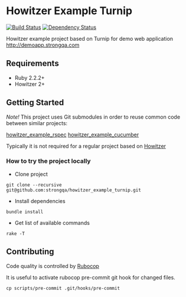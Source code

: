 Howitzer Example Turnip
=======================

[![Build Status](https://travis-ci.org/strongqa/howitzer_example_turnip.svg?branch=master)][travis]
[![Dependency Status](https://gemnasium.com/strongqa/howitzer_example_turnip.png)][gemnasium]

[travis]: https://travis-ci.org/strongqa/howitzer_example_turnip
[gemnasium]: https://gemnasium.com/strongqa/howitzer_example_turnip

Howitzer example project based on Turnip for demo web application http://demoapp.strongqa.com

## Requirements

- Ruby 2.2.2+
- Howitzer 2+

## Getting Started

*Note!* This project uses Git submodules in order to reuse common code between similar projects:

[howitzer_example_rspec](https://github.com/strongqa/howitzer_example_rspec)
[howitzer_example_cucumber](https://github.com/strongqa/howitzer_example_cucumber)

Typically it is not required for a regular project based on [Howitzer](https://github.com/strongqa/howitzer)

### How to try the project locally

- Clone project

```
git clone --recursive git@github.com:strongqa/howitzer_example_turnip.git
```

- Install dependencies

```
bundle install
```

- Get list of available commands

```
rake -T
```

## Contributing

Code quality is controlled by [Rubocop](https://github.com/bbatsov/rubocop)

It is useful to activate rubocop pre-commit git hook for changed files.

```
cp scripts/pre-commit .git/hooks/pre-commit
```
